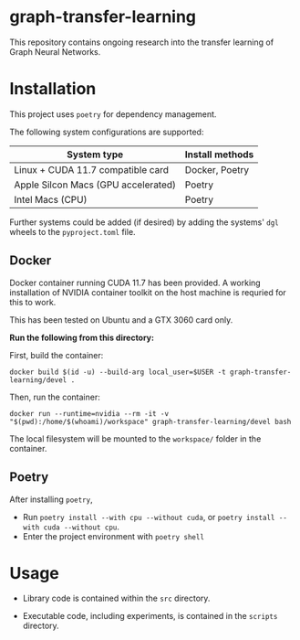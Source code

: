 # graph-transfer-learning

This repository contains ongoing research into the transfer learning of
Graph Neural Networks.


# Installation

This project uses `poetry` for dependency management.

The following system configurations are supported:

| System type | Install methods | 
|-------------|-----------------|
| Linux + CUDA 11.7 compatible card | Docker, Poetry|
| Apple Silcon Macs (GPU accelerated) | Poetry|
| Intel Macs (CPU) | Poetry|


Further systems could be added (if desired) by adding the systems' `dgl` wheels
to the `pyproject.toml` file.

## Docker

Docker container running CUDA 11.7 has been provided. A working installation of
NVIDIA container toolkit on the host machine is requried for this to work.

This has been tested on Ubuntu and a GTX 3060 card only.


**Run the following from this directory:**

First, build the container:

```
docker build $(id -u) --build-arg local_user=$USER -t graph-transfer-learning/devel .
```

Then, run the container:

```
docker run --runtime=nvidia --rm -it -v "$(pwd):/home/$(whoami)/workspace" graph-transfer-learning/devel bash
```

The local filesystem will be mounted to the `workspace/` folder in the container.

## Poetry

After installing `poetry`, 

* Run `poetry install --with cpu --without cuda`, or `poetry install --with cuda --without cpu`.
* Enter the project environment with `poetry shell`



# Usage

* Library code is contained within the `src` directory.

* Executable code, including experiments, is contained in the `scripts`
  directory. 

<!-- vim: tw=80 cc=80
-->



